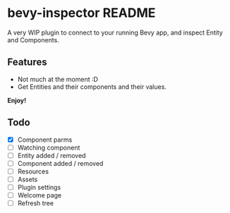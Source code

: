 # bevy-inspector README

A very WIP plugin to connect to your running Bevy app, and inspect Entity and Components.

## Features

- Not much at the moment :D
- Get Entities and their components and their values.

**Enjoy!**


## Todo

- [x] Component parms
- [ ] Watching component
- [ ] Entity added / removed
- [ ] Component added / removed
- [ ] Resources
- [ ] Assets
- [ ] Plugin settings
- [ ] Welcome page
- [ ] Refresh tree